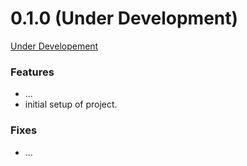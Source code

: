 # 0.1.0 (Under Development)

[Under Developement](https://github.com/Fueled/meet-web/issues/1)

### Features

- ...
- initial setup of project.

### Fixes

- ...

<!-- create links for github issues -->
<script src="https://padolsey.github.io/findAndReplaceDOMText/src/findAndReplaceDOMText.js"></script>
<script>
    var repo = '{{ cookiecutter.github_username}}/{{ cookiecutter.github_reponame}}';
    findAndReplaceDOMText(document.querySelector('[role="main"]'), {
      find: /#(\d+)/g,
      replace: function(portion, match){
        var el = document.createElement("a");
        el.setAttribute('href', 'http://github.com/'+ repo +'/issues/'+ match[1]);
        el.setAttribute('target', '_blank');
        el.innerHTML = portion.text;
        return el;
        }
    });
</script>
